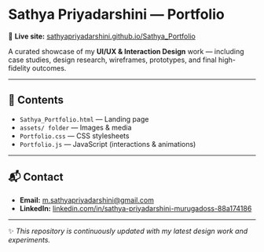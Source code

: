# Sathya Priyadarshini — Portfolio

🚀 **Live site:** [sathyapriyadarshini.github.io/Sathya_Portfolio](https://sathyapriyadarshini.github.io/Sathya_Portfolio/)

A curated showcase of my **UI/UX & Interaction Design** work — including case studies, design research, wireframes, prototypes, and final high-fidelity outcomes.  

---

## 📂 Contents
- `Sathya_Portfolio.html` — Landing page
- `assets/ folder` — Images & media
- `Portfolio.css` — CSS stylesheets
- `Portfolio.js` — JavaScript (interactions & animations)

---

## 📬 Contact
- **Email:** [m.sathyapriyadarshini@gmail.com](mailto:m.sathyapriyadarshini@gmail.com)  
- **LinkedIn:** [linkedin.com/in/sathya-priyadarshini-murugadoss-88a174186](https://www.linkedin.com/in/sathya-priyadarshini-murugadoss-88a174186/)  

---

✨ *This repository is continuously updated with my latest design work and experiments.*  
